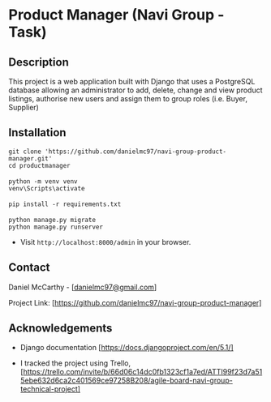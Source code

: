 # Product Manager (Navi Group - Task)

## Description

This project is a web application built with Django that uses a PostgreSQL database 
allowing an administrator to add, delete, change and view product listings, authorise new users
and assign them to group roles (i.e. Buyer, Supplier)

## Installation
`git clone 'https://github.com/danielmc97/navi-group-product-manager.git'` <br />
`cd productmanager` <br />
<br />
`python -m venv venv` <br />
`venv\Scripts\activate` <br />
<br />
`pip install -r requirements.txt` <br />
<br />
`python manage.py migrate` <br />
`python manage.py runserver` <br />
 
- Visit `http://localhost:8000/admin` in your browser.

## Contact

Daniel McCarthy - [danielmc97@gmail.com]

Project Link: [https://github.com/danielmc97/navi-group-product-manager]

## Acknowledgements
- Django documentation [https://docs.djangoproject.com/en/5.1/]

- I tracked the project using Trello, [https://trello.com/invite/b/66d06c14dc0fb1323cf1a7ed/ATTI99f23d7a515ebe632d6ca2c401569ce97258B208/agile-board-navi-group-technical-project]
